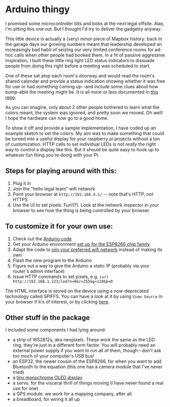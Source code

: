 # Arduino thingy
I promised some microcontroller bits and bobs at the next legal offsite. Alas, I'm sitting this one out. But I thought I'd try to deliver the gadgetry anyway.

This little device is actually a (very) minor piece of Mapbox history: back in the garage days our growing numbers meant that leadership developed an increasingly bad habit of seizing our very limited conference rooms for ad-hoc calls when other people had booked them. In a fit of passive aggressive inspiration, I built these little ring light LED status indicators to dissuade people from doing this right before a meeting was scheduled to start.

One of these sat atop each room's doorway and would read the room's shared calendar and provide a status indication showing whether it was free for use or had something coming up--and include some clues about how bump-able the meeting might be. It is all more or less documented in [this repo](https://github.com/mapbox/conference-room-sign).

As you can imagine, only about 2 other people bothered to learn what the colors meant, the system was ignored, and pretty soon we moved. Oh well! I hope the hardware can now go to a good home.

To show it off and provide a sample implementation, I have coded up an example sketch to set the colors. My aim was to make something that could be turned into a useful display for your raspberry pi projects without a ton of customization. HTTP calls to set individual LEDs is not _really_ the right way to control a display like this. But it should be quite easy to hook up to whatever fun thing you're doing with your Pi.

## Steps for playing around with this:

1. Plug it in
2. Join the "hello legal team" wifi network
3. Point your browser at `http://192.168.4.1/` -- note that's HTTP, *not* HTTPS
4. Use the UI to set pixels. Fun!(?). Look at the network inspector in your browser to see how the thing is being controlled by your browser.

## To customize it for your own use:

1. Check out the [Arduino code](mapbox_conf_sign.ino.txt)
2. Get your Arduino environment [set up for the ESP8266 chip family](https://arduino-esp8266.readthedocs.io/en/latest/installing.html).
3. Adapt the code to [join your preferred wifi network](https://www.learnrobotics.org/blog/connect-esp8266-wifi/) instead of making its own
4. Flash the new program to the Arduino
5. Figure out a way to give the Arduino a static IP (probably via your router's admin interface)
5. Issue HTTP commands to set pixels, e.g. `curl http://192.168.1.123/led?n=0&r=255&g=128&b=0`

The HTML interface is stored on the device using a now-deprecated technology called SPIFFS. You can have a look at it by using `View Source` in your browser if it's of interest, or by clicking [here](data.index.html.txt).

## Other stuff in the package
I included some components I had lying around:
- a strip of WS2812s, aka neopixels. These work the same as the LED ring, they're just in a different form factor. You will probably need an external power supply if you want to run all of them, though--don't ask too much of your computer's USB bus!
- an ESP32, the newer cousin of the ESP8266, for when you want to add Bluetooth to the equation (this one has a camera module that I've never tried)
- a [tiny monochrome OLED display](https://www.instructables.com/Monochrome-096-i2c-OLED-display-with-arduino-SSD13/)
- a servo, for the visceral thrill of things moving (I have never found a real use for one)
- a GPS module. we work for a mapping company, after all.
- a breadboard, for wiring it all up